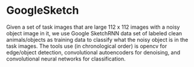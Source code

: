 # GoogleSketch

Given a set of task images that are large 112 x 112 images with a noisy object image in it, we use Google SketchRNN data set of labeled clean animals/objects as training data to classify what the noisy object is in the task images. The tools use (in chronological order) is opencv for edge/object detection, convolutional autoencoders for denoising, and convolutional neural networks for classification.

